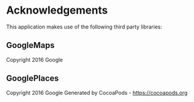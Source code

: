 # Acknowledgements
This application makes use of the following third party libraries:

## GoogleMaps

Copyright 2016 Google

## GooglePlaces

Copyright 2016 Google
Generated by CocoaPods - https://cocoapods.org
